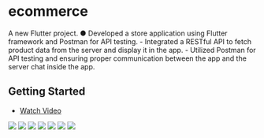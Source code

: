 # ecommerce

A new Flutter project.
●	Developed a store application using Flutter framework and Postman for API testing. - Integrated a RESTful API to fetch product data from the server and display it in the app. - Utilized Postman for API testing and ensuring proper communication between the app and the server chat inside the app.
## Getting Started



- [Watch Video](https://vimeo.com/940827766?share=copy)

<div>
<img src="https://github.com/Ashraf50/Ecommerce/assets/121103042/193d2955-b078-4945-ace9-1eb320b30648"  >
  
<img src="https://github.com/Ashraf50/Ecommerce/assets/121103042/3bdef82c-632a-4c57-b0fc-3f1656439fda"  >

<img src="https://github.com/Ashraf50/Ecommerce/assets/121103042/deb7e847-dea6-4e5d-95be-de646c6653c9"  >

<img src="https://github.com/Ashraf50/Ecommerce/assets/121103042/b4276497-2888-4d74-93b7-ad8b7fff55fd"  >

<img src="https://github.com/Ashraf50/Ecommerce/assets/121103042/32eabeef-f3cf-42b1-992d-c9ec28d708dd"  >

<img src="https://github.com/Ashraf50/Ecommerce/assets/121103042/7e879bbd-d721-43f2-b100-b33e65428233"  >

<img src="https://github.com/Ashraf50/Ecommerce/assets/121103042/0f9773a7-cf4a-49e5-ac68-85e41f55cb46"  >

</div>
